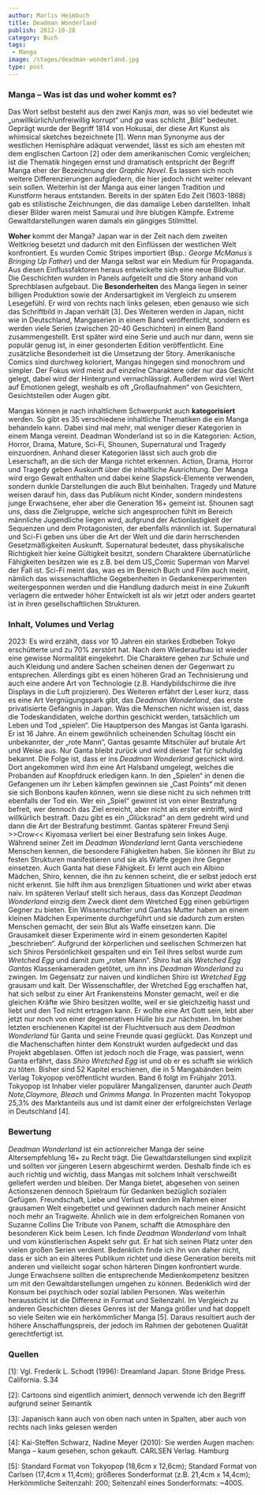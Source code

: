 ```yaml
---
author: Marlis Heimbuch
title: Deadman Wonderland
publish: 2012-10-28
category: Buch
tags:
 - Manga
image: /stages/deadman-wonderland.jpg
type: post
---
```


### Manga – Was ist das und woher kommt es?

Das Wort selbst besteht aus den zwei Kanjis _man_, was so viel bedeutet wie „unwillkürlich/unfreiwillig korrupt“ und _ga_ was schlicht „Bild“ bedeutet. Geprägt wurde der Begriff 1814 von Hokusai, der diese Art Kunst als whimsical sketches bezeichnete [1]. Wenn man Synonyme aus der westlichen Hemisphäre adäquat verwendet, lässt es sich am ehesten mit dem englischen Cartoon [2] oder dem amerikanischen Comic vergleichen; ist die Thematik hingegen ernst und dramatisch entspricht der Begriff Manga eher der Bezeichnung der _Graphic Novel_. Es lassen sich noch weitere Differenzierungen aufgliedern, die hier jedoch nicht weiter relevant sein sollen.
Weiterhin ist der Manga aus einer langen Tradition und Kunstform heraus entstanden. Bereits in der späten Edo Zeit (1603-1868) gab es stilistische Zeichnungen, die das damalige Leben darstellten. Inhalt dieser Bilder waren meist Samurai und ihre blutigen Kämpfe. Extreme Gewaltdarstellungen waren damals ein gängiges Stilmittel.

__Woher__ kommt der Manga? Japan war in der Zeit nach dem zweiten Weltkrieg besetzt und dadurch mit den Einflüssen der westlichen Welt konfrontiert. Es wurden Comic Stripes importiert (Bsp.: _George McManus´s Bringing Up Father_) und der Manga selbst war ein Medium für Propaganda. Aus diesen Einflussfaktoren heraus entwickelte sich eine neue Bildkultur. Die Geschichten wurden in Panels aufgeteilt und die Story anhand von Sprechblasen aufgebaut.
Die __Besonderheiten__ des Manga liegen in seiner billigen Produktion sowie der Andersartigkeit im Vergleich zu unserem Lesegefühl. Er wird von rechts nach links gelesen, eben genauso wie sich das Schriftbild in Japan verhält [3]. Des Weiteren werden in Japan, nicht wie in Deutschland, Mangaserien in einem Band veröffentlicht, sondern es werden viele Serien (zwischen 20-40 Geschichten) in einem Band zusammengestellt. Erst später wird eine Serie und auch nur dann, wenn sie populär genug ist, in einer gesonderten Edition veröffentlicht. Eine zusätzliche Besonderheit ist die Umsetzung der Story. Amerikanische Comics sind durchweg koloriert, Mangas hingegen sind monochrom und simpler. Der Fokus wird meist auf einzelne Charaktere oder nur das Gesicht gelegt, dabei wird der Hintergrund vernachlässigt. Außerdem wird viel Wert auf Emotionen gelegt, weshalb es oft „Großaufnahmen“ von Gesichtern, Gesichtsteilen oder Augen gibt.

Mangas können je nach inhaltlichem Schwerpunkt auch __kategorisiert__ werden. So gibt es 35 verschiedene inhaltliche Thematiken die ein Manga behandeln kann. Dabei sind mal mehr, mal weniger dieser Kategorien in einem Manga vereint. Deadman Wonderland ist so in die Kategorien: Action, Horror, Drama, Mature, Sci-Fi, Shounen, Supernatural und Tragedy einzuordnen. Anhand dieser Kategorien lässt sich auch grob die Leserschaft, an die sich der Manga richtet erkennen. Action, Drama, Horror und Tragedy geben Auskunft über die inhaltliche Ausrichtung. Der Manga wird ergo Gewalt enthalten und dabei keine Slapstick-Elemente verwenden, sondern dunkle Darstellungen die auch Blut beinhalten. Tragedy und Mature weisen darauf hin, dass das Publikum nicht Kinder, sondern mindestens junge Erwachsene, eher aber die Generation 16+ gemeint ist. Shounen sagt uns, dass die Zielgruppe, welche sich angesprochen fühlt im Bereich männliche Jugendliche liegen wird, aufgrund der Actionlastigkeit der Sequenzen und dem Protagonisten, der ebenfalls männlich ist. Supernatural und Sci-Fi geben uns über die Art der Welt und die darin herrschenden Gesetzmäßigkeiten Auskunft. Supernatural bedeutet, dass physikalische Richtigkeit hier keine Gültigkeit besitzt, sondern Charaktere übernatürliche Fähigkeiten besitzen wie es z.B. bei dem US_Comic Superman von Marvel der Fall ist. Sci-Fi meint das, was es im Bereich Buch und Film auch meint, nämlich das wissenschaftliche Gegebenheiten in Gedankenexperimenten weitergesponnen werden und die Handlung dadurch meist in eine Zukunft verlagern die entweder höher Entwickelt ist als wir jetzt oder anders geartet ist in ihren gesellschaftlichen Strukturen.

### Inhalt, Volumes und Verlag

2023: Es wird erzählt, dass vor 10 Jahren ein starkes Erdbeben Tokyo erschütterte und zu 70% zerstört hat. Nach dem Wiederaufbau ist wieder eine gewisse Normalität eingekehrt. Die Charaktere gehen zur Schule und auch Kleidung und andere Sachen scheinen denen der Gegenwart zu entsprechen. Allerdings gibt es einen höheren Grad an Technisierung und auch eine andere Art von Technologie (z.B. Handybildschirme die ihre Displays in die Luft projizieren). Des Weiteren erfährt der Leser kurz, dass es eine Art Vergnügungspark gibt, das _Deadman Wonderland_, das erste privatisierte Gefängnis in Japan. Was die Menschen nicht wissen ist, dass die Todeskandidaten, welche dorthin geschickt werden, tatsächlich um Leben und Tod „spielen“.
Die Hauptperson des Mangas ist Ganta Igarashi. Er ist 16 Jahre. An einem gewöhnlich scheinenden Schultag löscht ein unbekannter, der „rote Mann“, Gantas gesamte Mitschüler auf brutale Art und Weise aus. Nur Ganta bleibt zurück und wird dieser Tat für schuldig bekannt. Die Folge ist, dass er ins _Deadman Wonderland_ geschickt wird. Dort angekommen wird ihm eine Art Halsband umgelegt, welches die Probanden auf Knopfdruck erledigen kann. In den „Spielen“ in denen die Gefangenen um ihr Leben kämpfen gewinnen sie „Cast Points“ mit denen sie sich Bonbons kaufen können, wenn sie diese nicht zu sich nehmen tritt ebenfalls der Tod ein. Wer ein „Spiel“ gewinnt ist von einer Bestrafung befreit, wer dennoch das Ziel erreicht, aber nicht als erster eintrifft, wird willkürlich bestraft. Dazu gibt es ein „Glücksrad“ an dem gedreht wird und dann die Art der Bestrafung bestimmt. Gantas späterer Freund Senji &gt;&gt;Crow&lt;&lt; Kiyomasa verliert bei einer Bestrafung sein linkes Auge.
Während seiner Zeit im _Deadman Wonderland_ lernt Ganta verschiedene Menschen kennen, die besondere Fähigkeiten haben. Sie können ihr Blut zu festen Strukturen manifestieren und sie als Waffe gegen ihre Gegner einsetzen. Auch Ganta hat diese Fähigkeit. Er lernt auch ein Albino Mädchen, Shiro, kennen, die ihn zu kennen scheint, die er selbst jedoch erst nicht erkennt. Sie hilft ihm aus brenzligen Situationen und wirkt aber etwas naiv.
Im späteren Verlauf stellt sich heraus, dass das Konzept _Deadman Wonderland_ einzig dem Zweck dient dem Wretched Egg einen gebürtigen Gegner zu bieten. Ein Wissenschaftler und Gantas Mutter haben an einem kleinen Mädchen Experimente durchgeführt und sie dadurch zum ersten Menschen gemacht, der sein Blut als Waffe einsetzen kann. Die Grausamkeit dieser Experimente wird in einem gesonderten Kapitel „beschrieben“. Aufgrund der körperlichen und seelischen Schmerzen hat sich Shiros Persönlichkeit gespalten und ein Teil ihres selbst wurde zum _Wretched Egg_ und damit zum „roten Mann“. Shiro hat als _Wretched Egg Gantas_ Klassenkameraden getötet, um ihn ins _Deadman Wonderland_ zu zwingen. Im Gegensatz zur naiven und kindlichen Shiro ist _Wretched Egg_ grausam und kalt. Der Wissenschaftler, der Wretched Egg erschaffen hat, hat sich selbst zu einer Art Frankensteins Monster gemacht, weil er die gleichen Kräfte wie Shiro besitzen wollte, weil er sie gleichzeitig hasst und liebt und den Tod nicht ertragen kann. Er wollte eine Art Gott sein, lebt aber jetzt nur noch von einer degenerativen Hülle bis zur nächsten.
Im bisher letzten erschienenen Kapitel ist der Fluchtversuch aus dem _Deadman Wonderland_ für Ganta und seine Freunde quasi geglückt. Das Konzept und die Machenschaften hinter dem Konstrukt wurden aufgedeckt und das Projekt abgeblasen. Offen ist jedoch noch die Frage, was passiert, wenn Ganta erfährt, dass _Shiro Wretched Egg_ ist und ob er es schafft sie wirklich zu töten.
Bisher sind 52 Kapitel erschienen, die in 5 Mangabänden beim Verlag Tokyopop veröffentlicht wurden. Band 6 folgt im Frühjahr 2013. Tokyopop ist Inhaber vieler populärer Mangalizensen, darunter auch _Death Note,Claymore, Bleach_ und _Grimms Manga_. In Prozenten macht Tokyopop 25,3% des Marktanteils aus und ist damit einer der erfolgreichsten Verlage in Deutschland [4].

### Bewertung

_Deadman Wonderland_ ist ein actionreicher Manga der seine Altersempfehlung 16+ zu Recht trägt. Die Gewaltdarstellungen sind explizit und sollten vor jüngeren Lesern abgeschirmt werden. Deshalb finde ich es auch richtig und wichtig, dass Mangas mit solchem Inhalt verschweißt geliefert werden und bleiben.
Der Manga bietet, abgesehen von seinen Actionszenen dennoch Spielraum für Gedanken bezüglich sozialen Gefügen. Freundschaft, Liebe und Verlust werden im Rahmen einer grausamen Welt eingebettet und gewinnen dadurch nach meiner Ansicht noch mehr an Tragweite. Ähnlich wie in dem erfolgreichen Romanen von Suzanne Collins Die Tribute von Panem, schafft die Atmosphäre den besonderen Kick beim Lesen.
Ich finde _Deadman Wonderland_ vom Inhalt und vom künstlerischen Aspekt sehr gut. Er hat sich seinen Platz unter den vielen großen Serien verdient. Bedenklich finde ich ihn von daher nicht, dass er sich an ein älteres Publikum richtet und diese Generation bereits mit anderen und vielleicht sogar schon härteren Dingen konfrontiert wurde. Junge Erwachsene sollten die entsprechende Medienkompetenz besitzen um mit den Gewaltdarstellungen umgehen zu können. Bedenklich wird der Konsum bei psychisch oder sozial labilen Personen.
Was weiterhin heraussticht ist die Differenz in Format und Seitenzahl. Im Vergleich zu anderen Geschichten dieses Genres ist der Manga größer und hat doppelt so viele Seiten wie ein herkömmlicher Manga [5]. Daraus resultiert auch der höhere Anschaffungspreis, der jedoch im Rahmen der gebotenen Qualität gerechtfertigt ist.

### Quellen

[1]: Vgl. Frederik L. Schodt (1996): Dreamland Japan. Stone Bridge Press. California. S.34

[2]: Cartoons sind eigentlich animiert, dennoch verwende ich den Begriff aufgrund seiner Semantik

[3]: Japanisch kann auch von oben nach unten in Spalten, aber auch von rechts nach links gelesen werden

[4]: Kai-Steffen Schwarz, Nadine Meyer (2010): Sie werden Augen machen: Manga – kaum gesehen, schon gekauft. CARLSEN Verlag. Hamburg

[5]: Standard Format von Tokyopop (18,6cm x 12,6cm); Standard Format von Carlsen (17,4cm x 11,4cm); größeres Sonderformat (z.B. 21,4cm x 14,4cm); Herkömmliche Seitenzahl: 200; Seitenzahl eines Sonderformats: ~400S.
